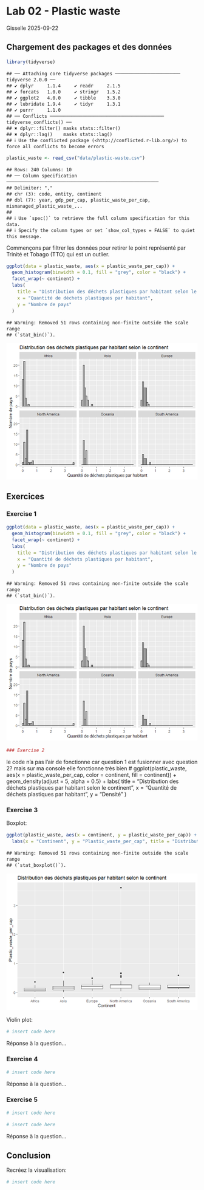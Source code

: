 Lab 02 - Plastic waste
================
Gisselle
2025-09-22

## Chargement des packages et des données

``` r
library(tidyverse) 
```

    ## ── Attaching core tidyverse packages ──────────────────────── tidyverse 2.0.0 ──
    ## ✔ dplyr     1.1.4     ✔ readr     2.1.5
    ## ✔ forcats   1.0.0     ✔ stringr   1.5.2
    ## ✔ ggplot2   4.0.0     ✔ tibble    3.3.0
    ## ✔ lubridate 1.9.4     ✔ tidyr     1.3.1
    ## ✔ purrr     1.1.0     
    ## ── Conflicts ────────────────────────────────────────── tidyverse_conflicts() ──
    ## ✖ dplyr::filter() masks stats::filter()
    ## ✖ dplyr::lag()    masks stats::lag()
    ## ℹ Use the conflicted package (<http://conflicted.r-lib.org/>) to force all conflicts to become errors

``` r
plastic_waste <- read_csv("data/plastic-waste.csv")
```

    ## Rows: 240 Columns: 10
    ## ── Column specification ────────────────────────────────────────────────────────
    ## Delimiter: ","
    ## chr (3): code, entity, continent
    ## dbl (7): year, gdp_per_cap, plastic_waste_per_cap, mismanaged_plastic_waste_...
    ## 
    ## ℹ Use `spec()` to retrieve the full column specification for this data.
    ## ℹ Specify the column types or set `show_col_types = FALSE` to quiet this message.

Commençons par filtrer les données pour retirer le point représenté par
Trinité et Tobago (TTO) qui est un outlier.

``` r
ggplot(data = plastic_waste, aes(x = plastic_waste_per_cap)) +
  geom_histogram(binwidth = 0.1, fill = "grey", color = "black") +
  facet_wrap(~ continent) +
  labs(
    title = "Distribution des déchets plastiques par habitant selon le continent",
    x = "Quantité de déchets plastiques par habitant",
    y = "Nombre de pays"
  )
```

    ## Warning: Removed 51 rows containing non-finite outside the scale range
    ## (`stat_bin()`).

![](lab-02_files/figure-gfm/filter-data-1.png)<!-- -->

## Exercices

### Exercise 1

``` r
ggplot(data = plastic_waste, aes(x = plastic_waste_per_cap)) +
  geom_histogram(binwidth = 0.1, fill = "grey", color = "black") +
  facet_wrap(~ continent) +
  labs(
    title = "Distribution des déchets plastiques par habitant selon le continent",
    x = "Quantité de déchets plastiques par habitant",
    y = "Nombre de pays"
  )
```

    ## Warning: Removed 51 rows containing non-finite outside the scale range
    ## (`stat_bin()`).

![](lab-02_files/figure-gfm/plastic-waste-continent-1.png)<!-- -->

``` r
### Exercise 2
```

le code n’a pas l’air de fonctionne car question 1 est fusionner avec
question 2? mais sur ma console elle fonctionne très bien \#
ggplot(plastic_waste, aes(x = plastic_waste_per_cap, color = continent,
fill = continent)) + geom_density(adjust = 5, alpha = 0.5) + labs( title
= “Distribution des déchets plastiques par habitant selon le continent”,
x = “Quantité de déchets plastiques par habitant”, y = “Densité” )

### Exercise 3

Boxplot:

``` r
ggplot(plastic_waste, aes(x = continent, y = plastic_waste_per_cap)) + geom_boxplot() +
  labs(x = "Continent", y = "Plastic_waste_per_cap", title = "Distribution des déchets plastiques par habitant selon le continent")
```

    ## Warning: Removed 51 rows containing non-finite outside the scale range
    ## (`stat_boxplot()`).

![](lab-02_files/figure-gfm/plastic-waste-boxplot-1.png)<!-- -->

Violin plot:

``` r
# insert code here
```

Réponse à la question…

### Exercise 4

``` r
# insert code here
```

Réponse à la question…

### Exercise 5

``` r
# insert code here
```

``` r
# insert code here
```

Réponse à la question…

## Conclusion

Recréez la visualisation:

``` r
# insert code here
```
